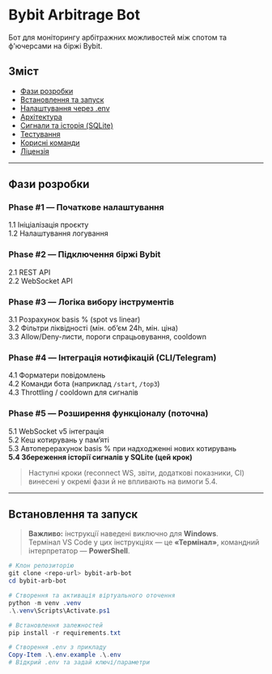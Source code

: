 # Bybit Arbitrage Bot

Бот для моніторингу арбітражних можливостей між спотом та ф'ючерсами на біржі Bybit.

## Зміст
- [Фази розробки](#фази-розробки)
- [Встановлення та запуск](#встановлення-та-запуск)
- [Налаштування через .env](#налаштування-через-env)
- [Архітектура](#архітектура)
- [Сигнали та історія (SQLite)](#сигнали-та-історія-sqlite)
- [Тестування](#тестування)
- [Корисні команди](#корисні-команди)
- [Ліцензія](#ліцензія)

---

## Фази розробки

### Phase #1 — Початкове налаштування
1.1 Ініціалізація проєкту  
1.2 Налаштування логування

### Phase #2 — Підключення біржі Bybit
2.1 REST API  
2.2 WebSocket API

### Phase #3 — Логіка вибору інструментів
3.1 Розрахунок basis % (spot vs linear)  
3.2 Фільтри ліквідності (мін. об’єм 24h, мін. ціна)  
3.3 Allow/Deny-листи, пороги спрацьовування, cooldown

### Phase #4 — Інтеграція нотифікацій (CLI/Telegram)
4.1 Форматери повідомлень  
4.2 Команди бота (наприклад `/start`, `/top3`)  
4.3 Throttling / cooldown для сигналів

### Phase #5 — Розширення функціоналу (поточна)
5.1 WebSocket v5 інтеграція  
5.2 Кеш котирувань у пам’яті  
5.3 Автоперерахунок basis % при надходженні нових котирувань  
**5.4 Збереження історії сигналів у SQLite (цей крок)**

> Наступні кроки (reconnect WS, звіти, додаткові показники, CI) винесені у окремі фази й не впливають на вимоги 5.4.

---

## Встановлення та запуск

> **Важливо:** інструкції наведені виключно для **Windows**.  
> Термінал VS Code у цих інструкціях — це **«Термінал»**, командний інтерпретатор — **PowerShell**.

```powershell
# Клон репозиторію
git clone <repo-url> bybit-arb-bot
cd bybit-arb-bot

# Створення та активація віртуального оточення
python -m venv .venv
.\.venv\Scripts\Activate.ps1

# Встановлення залежностей
pip install -r requirements.txt

# Створення .env з прикладу
Copy-Item .\.env.example .\.env
# Відкрий .env та задай ключі/параметри
